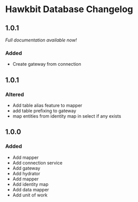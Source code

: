 # Hawkbit Database Changelog

## 1.0.1

*Full documentation available now!*

### Added

 - Create gateway from connection

## 1.0.1

### Altered

 - Add table alias feature to mapper
 - add table prefixing to gateway
 - map entities from identity map in select if any exists

## 1.0.0

### Added

 - Add mapper
 - Add connection service
 - Add gateway
 - Add hydrator
 - Add mapper
 - Add identity map
 - Add data mapper
 - Add unit of work
 
 